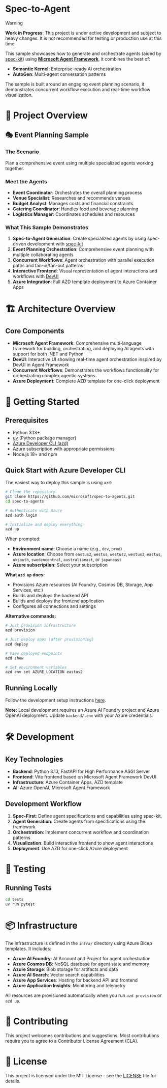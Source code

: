 # Spec-to-Agent

> [!WARNING]
> **Work in Progress**: This project is under active development and subject to heavy changes. It is not recommended for testing or production use at this time.

This sample showcases how to generate and orchestrate agents (aided by [spec-kit](https://github.com/github/spec-kit/tree/main)) using **[Microsoft Agent Framework](https://github.com/microsoft/agent-framework)**, it combines the best of:

- **Semantic Kernel**: Enterprise-ready AI orchestration
- **AutoGen**: Multi-agent conversation patterns

The sample is built around an engaging event planning scenario, it demonstrates concurrent workflow execution and real-time workflow visualization.

# 🎯 Project Overview

## 🎭 Event Planning Sample

### The Scenario
Plan a comprehensive event using multiple specialized agents working together.

### Meet the Agents
- **Event Coordinator**: Orchestrates the overall planning process
- **Venue Specialist**: Researches and recommends venues
- **Budget Analyst**: Manages costs and financial constraints
- **Catering Coordinator**: Handles food and beverage planning
- **Logistics Manager**: Coordinates schedules and resources

### What This Sample Demonstrates

1. **Spec-to-Agent Generation**: Create specialized agents by using spec-driven development with [spec-kit](https://github.com/github/spec-kit/tree/main)
2. **Event Planning Orchestration**: Comprehensive event planning with multiple collaborating agents
3. **Concurrent Workflows**: Agent orchestration with parallel execution paths and fan-in/fan-out patterns
4. **Interactive Frontend**: Visual representation of agent interactions and workflows with [DevUI](https://github.com/microsoft/agent-framework/tree/main/python/packages/devui)
5. **Azure Integration**: Full AZD template deployment to Azure Container Apps

# 🏗️ Architecture Overview

## Core Components
- **Microsoft Agent Framework**: Comprehensive multi-language framework for building, orchestrating, and deploying AI agents with support for both .NET and Python
- **DevUI**: Interactive UI showing real-time agent orchestration inspired by DevUI in Agent Framework
- **Concurrent Workflows**: Demonstrates the workflows functionality for orchestrating complex agentic systems
- **Azure Deployment**: Complete AZD template for one-click deployment

# 🚀 Getting Started

## Prerequisites
- Python 3.13+
- [uv](https://docs.astral.sh/uv/) (Python package manager)
- [Azure Developer CLI (azd)](https://learn.microsoft.com/azure/developer/azure-developer-cli/install-azd)
- Azure subscription with appropriate permissions
- Node.js 18+ and npm

## Quick Start with Azure Developer CLI

The easiest way to deploy this sample is using `azd`:

```bash
# Clone the repository
git clone https://github.com/microsoft/spec-to-agents.git
cd spec-to-agents

# Authenticate with Azure
azd auth login

# Initialize and deploy everything
azd up
```

When prompted:
- **Environment name**: Choose a name (e.g., `dev`, `prod`)
- **Azure location**: Choose from `eastus2`, `westus`, `westus2`, `westus3`, `eastus`, `uksouth`, `swedencentral`, `australiaeast`, or `japaneast`
- **Azure subscription**: Select your subscription

**What `azd up` does:**
- Provisions Azure resources (AI Foundry, Cosmos DB, Storage, App Services, etc.)
- Builds and deploys the backend API
- Builds and deploys the frontend application
- Configures all connections and settings

**Alternative commands:**
```bash
# Just provision infrastructure
azd provision

# Just deploy apps (after provisioning)
azd deploy

# View deployed endpoints
azd show

# Set environment variables
azd env set AZURE_LOCATION eastus2
```

## Running Locally

Follow the development setup instructions [here](./DEV_SETUP.md).

**Note:** Local development requires an Azure AI Foundry project and Azure OpenAI deployment. Update `backend/.env` with your Azure credentials.


# 🛠️ Development

## Key Technologies
- **Backend**: Python 3.13, FastAPI for High Performance ASGI Server
- **Frontend**: Vite frontend based on Microsoft Agent Framework DevUI
- **Infrastructure**: Azure Container Apps, AZD template
- **AI**: Azure OpenAI, Microsoft Agent Framework

## Development Workflow

1. **Spec-First**: Define agent specifications and capabilities using spec-kit.
2. **Agent Generation**: Create agents from specifications using the framework
3. **Orchestration**: Implement concurrent workflow and coordination patterns
4. **Visualization**: Build interactive frontend to show agent interactions
5. **Deployment**: Use AZD for one-click Azure deployment

# 🧪 Testing

## Running Tests

```bash
cd tests
uv run pytest
```

# 📦 Infrastructure

The infrastructure is defined in the `infra/` directory using Azure Bicep templates. It includes:

- **Azure AI Foundry**: AI Account and Project for agent orchestration
- **Azure Cosmos DB**: NoSQL database for agent state and memory
- **Azure Storage**: Blob storage for artifacts and data
- **Azure AI Search**: Vector search capabilities
- **Azure App Services**: Hosting for backend API and frontend
- **Azure Application Insights**: Monitoring and telemetry

All resources are provisioned automatically when you run `azd provision` or `azd up`.

# 🤝 Contributing

This project welcomes contributions and suggestions. Most contributions require you to agree to a Contributor License Agreement (CLA).

# 📄 License

This project is licensed under the MIT License - see the [LICENSE](LICENSE) file for details.

